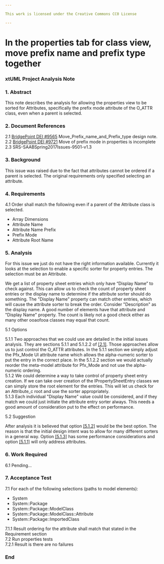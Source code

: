 ```yaml
---

This work is licensed under the Creative Commons CC0 License

---
```


# In the properties tab for class view, move prefix name and prefix type together
### xtUML Project Analysis Note


### 1. Abstract

This note describes the analysis for allowing the properties view to be sorted for Attributes, specifically the prefix mode attribute of the O_ATTR class, even when a parent is selected.  

### 2. Document References

<a id="2.1"></a>2.1 [BridgePoint DEI #9565](https://github.com/travislondon/bridgepoint/blob/master/doc-bridgepoint/notes/9565_%20Move_Prefix_name_and_Prefix_type/9565_%20Move_Prefix_name_and_Prefix_type.md) Move_Prefix_name_and_Prefix_type design note.  
<a id="2.2"></a>2.2 [BridgePoint DEI #9721](https://support.onefact.net/issues/9721) Move of prefix mode in properties is incomplete    
<a id="2.3"></a>2.3 SRS-SAABSpring2017Issues-9501-v1.3   

### 3. Background

This issue was raised due to the fact that attributes cannot be ordered if a parent is selected.  The original requirements only specified selecting an attribute.

### 4. Requirements

4.1 Order shall match the following even if a parent of the Attribute class is selected.  

- Array Dimensions  
- Attribute Name  
- Attribute Name Prefix  
- Prefix Mode   
- Attribute Root Name  

### 5. Analysis
For this issue we just do not have the right information available.  Currently it looks at the selection to enable a specific sorter for property entries. The selection must be an Attribute.    

We get a list of property sheet entries which only have “Display Name” to check against.  This can allow us to check the count of property sheet entries or the display name to determine if the attribute sorter should do something.  The "Display Name" property can match other entries, which will cause the attribute sorter to break the order.  Consider "Description" as the display name.  A good number of elements have that attribute and "Display Name" property.  The count is likely not a good check either as many other ooaofooa classes may equal that count.     

5.1 Options

5.1.1 Two approaches that we could use are detailed in the initial issues analysis.  They are sections 5.1.1 and 5.1.2.2 of [[2.1]](#2.1).  Those approaches allow us to just control the O_ATTR attributes.  In the 5.1.1 section we simply adjust the Pfx_Mode UI attribute name which allows the alpha-numeric sorter to put the entry in the correct place.  In the 5.1.2.2 section we would actually reorder the meta-model attribute for Pfx_Mode and not use the alpha-numeric ordering.      
5.1.2 We could determine a way to take control of property sheet entry creation.  If we can take over creation of the IPropertySheetEntry classes we can simply store the root element for the entries.  This will let us check for an Attribute_c root and use the sorter appropriately.       
5.1.3 Each individual "Display Name" value could be considered, and if they match we could just initiate the attribute entry sorter always.  This needs a good amount of consideration put to the effect on performance.  

5.2 Suggestion  

After analysis it is believed that option [[5.1.2]](#5.1.2) would be the best option.  The reason is that the initial design intent was to allow for many different sorters in a general way.  Option [[5.1.3]](#5.1.3) has some performance considerations and option [[5.1.1]](#5.1.1) will only address attributes.  

### 6. Work Required

6.1 Pending...  

### 7. Acceptance Test

7.1 For each of the following selections (paths to model elements):  

* System  
* System::Package  
* System::Package::ModelClass  
* System::Package::ModelClass::Attribute  
* System::Package::ImportedClass

7.1.1 Result ordering for the attribute shall match that stated in the Requirement section    
7.2 Run properties tests  
7.2.1 Result is there are no failures  


### End
